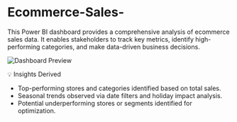 # Ecommerce-Sales-
This Power BI dashboard provides a comprehensive analysis of ecommerce sales data. It enables stakeholders to track key metrics, identify high-performing categories, and make data-driven business decisions.

![Dashboard Preview](https://github.com/Shreyaxsingh/Ecommerce-Sales/blob/master/Dashboard_preview.png)

💡 Insights Derived

- Top-performing stores and categories identified based on total sales.
- Seasonal trends observed via date filters and holiday impact analysis.
- Potential underperforming stores or segments identified for optimization.
